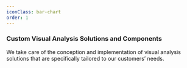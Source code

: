 ```yaml
---
iconClass: bar-chart
order: 1
---
```


### Custom Visual Analysis Solutions and Components

We take care of the conception and implementation of visual analysis solutions that are specifically tailored to our customers’ needs. 
